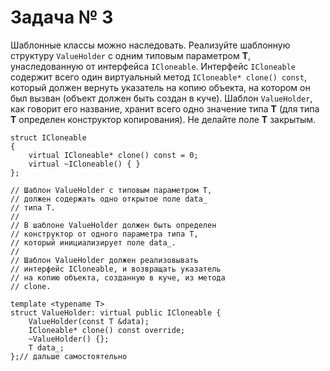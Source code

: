 # Задача № 3

Шаблонные классы можно наследовать. Реализуйте шаблонную структуру `ValueHolder` с одним типовым параметром **T**, унаследованную от интерфейса `ICloneable`. Интерфейс `ICloneable` содержит всего один виртуальный метод `ICloneable* clone() const`, который должен вернуть указатель на копию объекта, на котором он был вызван (объект должен быть создан в куче). Шаблон `ValueHolder`, как говорит его название, хранит всего одно значение типа **T** (для типа **T** определен конструктор копирования). Не делайте поле **T** закрытым.

```cpp=
struct ICloneable
{
	virtual ICloneable* clone() const = 0;
	virtual ~ICloneable() { }
};

// Шаблон ValueHolder с типовым параметром T,
// должен содержать одно открытое поле data_
// типа T.
//
// В шаблоне ValueHolder должен быть определен
// конструктор от одного параметра типа T,
// который инициализирует поле data_.
//
// Шаблон ValueHolder должен реализовывать
// интерфейс ICloneable, и возвращать указатель
// на копию объекта, созданную в куче, из метода
// clone.

template <typename T>
struct ValueHolder: virtual public ICloneable {
    ValueHolder(const T &data);
    ICloneable* clone() const override;
    ~ValueHolder() {};
    T data_;
};// дальше самостоятельно
```

